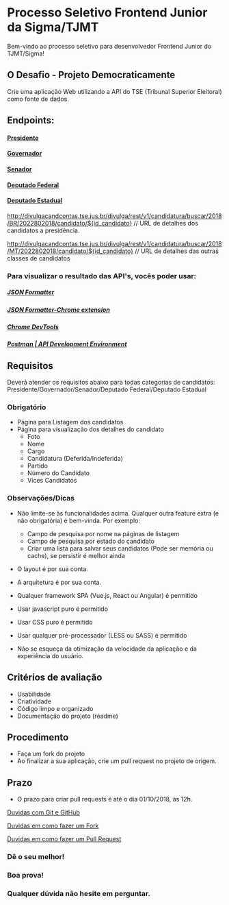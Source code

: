 # Processo Seletivo Frontend Junior da Sigma/TJMT
Bem-vindo ao processo seletivo para desenvolvedor Frontend Junior do TJMT/Sigma!

## O Desafio - Projeto Democraticamente

Crie uma aplicação Web utilizando a API do TSE (Tribunal Superior Eleitoral) como fonte de dados.

## Endpoints:
#### [Presidente](http://divulgacandcontas.tse.jus.br/divulga/rest/v1/candidatura/listar/2018/BR/2022802018/1/candidatos)
#### [Governador](http://divulgacandcontas.tse.jus.br/divulga/rest/v1/candidatura/listar/2018/MT/2022802018/3/candidatos)
#### [Senador](http://divulgacandcontas.tse.jus.br/divulga/rest/v1/candidatura/listar/2018/MT/2022802018/5/candidatos)
#### [Deputado Federal](http://divulgacandcontas.tse.jus.br/divulga/rest/v1/candidatura/listar/2018/MT/2022802018/6/candidatos)
#### [Deputado Estadual](http://divulgacandcontas.tse.jus.br/divulga/rest/v1/candidatura/listar/2018/MT/2022802018/7/candidatos)
http://divulgacandcontas.tse.jus.br/divulga/rest/v1/candidatura/buscar/2018/BR/2022802018/candidato/${id_candidato} // URL de detalhes dos candidatos a presidência.

http://divulgacandcontas.tse.jus.br/divulga/rest/v1/candidatura/buscar/2018/MT/2022802018/candidato/${id_candidato} // URL de detalhes das outras classes de candidatos

### Para visualizar o resultado das API's, vocês poder usar:
##### [JSON Formatter](https://jsonformatter.curiousconcept.com/)
##### [JSON Formatter-Chrome extension](https://chrome.google.com/webstore/detail/json-formatter/bcjindcccaagfpapjjmafapmmgkkhgoa?hl=pt-BR)
##### [Chrome DevTools](https://developers.google.com/web/tools/chrome-devtools/?hl=pt-br)
##### [Postman | API Development Environment](https://www.getpostman.com/)


## Requisitos
Deverá atender os requisitos abaixo para todas categorias de candidatos: Presidente/Governador/Senador/Deputado Federal/Deputado Estadual
### Obrigatório
* Página para Listagem dos candidatos
* Página para visualização dos detalhes do candidato
    * Foto
    * Nome
    * Cargo
    * Candidatura (Deferida/Indeferida)
    * Partido
    * Número do Candidato
    * Vices Candidatos

### Observações/Dicas

* Não limite-se às funcionalidades acima. Qualquer outra feature extra (e não obrigatória) é bem-vinda. Por exemplo:
    * Campo de pesquisa por nome na páginas de listagem
    * Campo de pesquisa por estado do candidato
    * Criar uma lista para salvar seus candidatos (Pode ser memória ou cache), se persistir é melhor ainda
    
* O layout é por sua conta.
* A arquitetura é por sua conta.
* Qualquer framework SPA (Vue.js, React ou Angular) é permitido
* Usar javascript puro é permitido
* Usar CSS puro é permitido
* Usar qualquer pré-processador (LESS ou SASS) é permitido
* Não se esqueça da otimização da velocidade da aplicação e da experiência do usuário.

## Critérios de avaliação

* Usabilidade
* Criatividade
* Código limpo e organizado
* Documentação do projeto (readme)


## Procedimento

* Faça um fork do projeto 
* Ao finalizar a sua aplicação, crie um pull request no projeto de origem.

## Prazo
*  O prazo para criar pull requests é até o dia 01/10/2018, às 12h.

[Duvidas com Git e GitHub](https://tableless.com.br/tudo-que-voce-queria-saber-sobre-git-e-github-mas-tinha-vergonha-de-perguntar/)

[Duvidas em como fazer um Fork](https://github.com/UNIVALI-LITE/Portugol-Studio/wiki/Fazendo-um-Fork-do-reposit%C3%B3rio)
  
[Duvidas em como fazer um Pull Request](https://blog.da2k.com.br/2015/02/04/git-e-github-do-clone-ao-pull-request/)  

### Dê o seu melhor!
### Boa prova! 
### Qualquer dúvida não hesite em perguntar.
